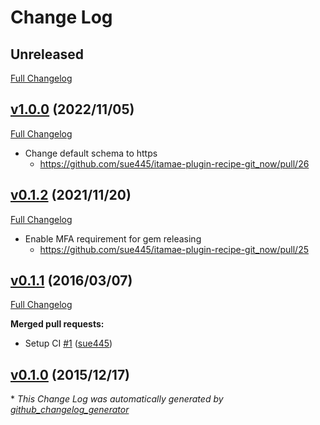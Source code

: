 # Change Log

## Unreleased
[Full Changelog](https://github.com/sue445/itamae-plugin-recipe-git_now/compare/v1.0.0...master)

## [v1.0.0](https://github.com/sue445/itamae-plugin-recipe-git_now/tree/v1.0.0) (2022/11/05)
[Full Changelog](https://github.com/sue445/itamae-plugin-recipe-git_now/compare/v0.1.2...v1.0.0)

* Change default schema to https
  * https://github.com/sue445/itamae-plugin-recipe-git_now/pull/26

## [v0.1.2](https://github.com/sue445/itamae-plugin-recipe-git_now/tree/v0.1.2) (2021/11/20)
[Full Changelog](https://github.com/sue445/itamae-plugin-recipe-git_now/compare/v0.1.1...v0.1.2)

* Enable MFA requirement for gem releasing
  * https://github.com/sue445/itamae-plugin-recipe-git_now/pull/25

## [v0.1.1](https://github.com/sue445/itamae-plugin-recipe-git_now/tree/v0.1.1) (2016/03/07)
[Full Changelog](https://github.com/sue445/itamae-plugin-recipe-git_now/compare/v0.1.0...v0.1.1)

**Merged pull requests:**

- Setup CI [\#1](https://github.com/sue445/itamae-plugin-recipe-git_now/pull/1) ([sue445](https://github.com/sue445))

## [v0.1.0](https://github.com/sue445/itamae-plugin-recipe-git_now/tree/v0.1.0) (2015/12/17)


\* *This Change Log was automatically generated by [github_changelog_generator](https://github.com/skywinder/Github-Changelog-Generator)*

